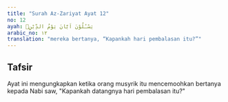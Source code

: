 ```yaml
---
title: "Surah Az-Zariyat Ayat 12"
no: 12
ayah: يَسْـَٔلُوْنَ اَيَّانَ يَوْمُ الدِّيْنِۗ
arabic_no: ١٢
translation: "mereka bertanya, “Kapankah hari pembalasan itu?”"
---
```


## Tafsir

Ayat ini mengungkapkan ketika orang musyrik itu mencemoohkan bertanya kepada Nabi saw, "Kapankah datangnya hari pembalasan itu?"